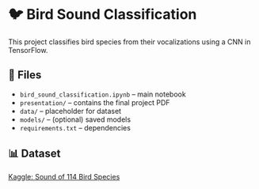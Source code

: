 # 🐦 Bird Sound Classification

This project classifies bird species from their vocalizations using a CNN in TensorFlow.

## 🔹 Files
- `bird_sound_classification.ipynb` – main notebook
- `presentation/` – contains the final project PDF
- `data/` – placeholder for dataset
- `models/` – (optional) saved models
- `requirements.txt` – dependencies

## 📊 Dataset
[Kaggle: Sound of 114 Bird Species](https://www.kaggle.com/datasets/soumendraprasad/sound-of-114-species-of-birds-till-2022)
